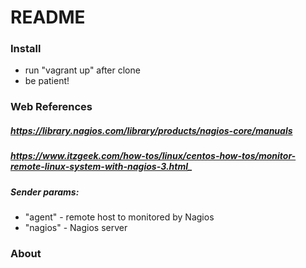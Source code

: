 # **README**

### **Install**

- run "vagrant up" after clone
- be patient!

### **Web References**

##### https://library.nagios.com/library/products/nagios-core/manuals
##### https://www.itzgeek.com/how-tos/linux/centos-how-tos/monitor-remote-linux-system-with-nagios-3.html_
   
##### _Sender params:_
- "agent" - remote host to monitored by Nagios 
- "nagios" - Nagios server  
        
### **About**


